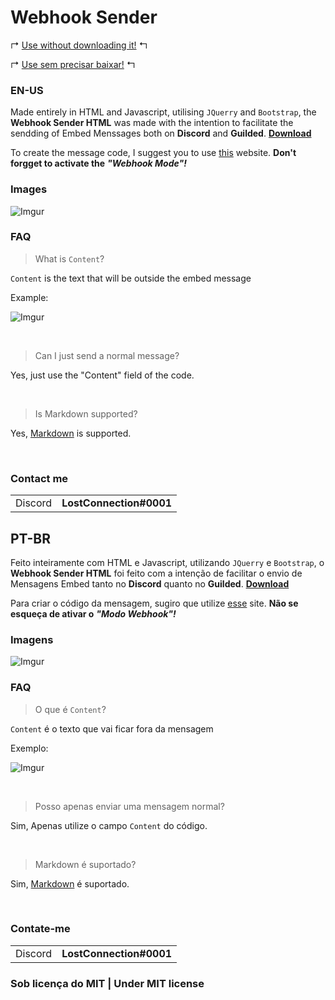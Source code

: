 # Webhook Sender

↱ [Use without downloading it!](https://0lostconnection.github.io/Webhook-Sender-HTML/) ↰

↱ [Use sem precisar baixar!](https://0lostconnection.github.io/Webhook-Sender-HTML/) ↰

### EN-US

Made entirely in HTML and Javascript, utilising `JQuerry` and `Bootstrap`, the **Webhook Sender HTML** was made with the intention to facilitate the sendding of Embed Menssages both on **Discord** and **Guilded**.
[**Download**](https://github.com/0LostConnection/Webhook-Sender-HTML/releases)

To create the message code, I suggest you to use [this](https://leovoel.github.io/embed-visualizer/) website. **Don't forgget to activate the** ***"Webhook Mode"!***

### Images
![Imgur](https://i.imgur.com/fWMTyMn.png)
&nbsp; 
### FAQ

>  What is `Content`?

`Content` is the text that will be outside the embed message

Example:

![Imgur](https://imgur.com/90hy5HW.png)

&nbsp; 
> Can I just send a normal message?

Yes, just use the "Content" field of the code.

&nbsp; 
 > Is Markdown supported?

 Yes, [Markdown](https://gist.github.com/matthewzring/9f7bbfd102003963f9be7dbcf7d40e51) is supported.

&nbsp; 
### Contact me

| | |
| ------ | ------ |
| Discord | **LostConnection#0001** |


## PT-BR

Feito inteiramente com HTML e Javascript, utilizando `JQuerry` e `Bootstrap`, o **Webhook Sender HTML** foi feito com a intenção de facilitar o envio de Mensagens Embed tanto no **Discord** quanto no **Guilded**.
[**Download**](https://github.com/0LostConnection/Webhook-Sender-HTML/releases)

Para criar o código da mensagem, sugiro que utilize [esse](https://leovoel.github.io/embed-visualizer/) site. **Não se esqueça de ativar o** ***"Modo Webhook"!***

### Imagens
![Imgur](https://i.imgur.com/fWMTyMn.png)
&nbsp; 
### FAQ

> O que é `Content`?

`Content` é o texto que vai ficar fora da mensagem

Exemplo:

![Imgur](https://imgur.com/90hy5HW.png)

&nbsp; 
> Posso apenas enviar uma mensagem normal?

Sim, Apenas utilize o campo `Content` do código.

&nbsp; 
 > Markdown é suportado?

 Sim, [Markdown](https://gist.github.com/matthewzring/9f7bbfd102003963f9be7dbcf7d40e51) é suportado.

&nbsp; 

### Contate-me

| | |
| ------ | ------ |
| Discord | **LostConnection#0001** |

### Sob licença do MIT | Under MIT license
